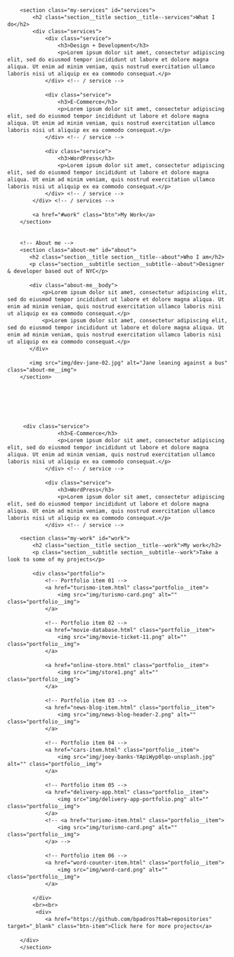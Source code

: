  <!-- My services -->
        <section class="my-services" id="services">
            <h2 class="section__title section__title--services">What I do</h2>
            <div class="services">
                <div class="service">
                    <h3>Design + Development</h3>
                    <p>Lorem ipsum dolor sit amet, consectetur adipiscing elit, sed do eiusmod tempor incididunt ut labore et dolore magna aliqua. Ut enim ad minim veniam, quis nostrud exercitation ullamco laboris nisi ut aliquip ex ea commodo consequat.</p>
                </div> <!-- / service -->
                
                <div class="service">
                    <h3>E-Commerce</h3>
                    <p>Lorem ipsum dolor sit amet, consectetur adipiscing elit, sed do eiusmod tempor incididunt ut labore et dolore magna aliqua. Ut enim ad minim veniam, quis nostrud exercitation ullamco laboris nisi ut aliquip ex ea commodo consequat.</p>
                </div> <!-- / service -->
                
                <div class="service">
                    <h3>WordPress</h3>
                    <p>Lorem ipsum dolor sit amet, consectetur adipiscing elit, sed do eiusmod tempor incididunt ut labore et dolore magna aliqua. Ut enim ad minim veniam, quis nostrud exercitation ullamco laboris nisi ut aliquip ex ea commodo consequat.</p>
                </div> <!-- / service -->
            </div> <!-- / services -->
            
            <a href="#work" class="btn">My Work</a>
        </section>
        
        
        <!-- About me -->
        <section class="about-me" id="about">
           <h2 class="section__title section__title--about">Who I am</h2>
           <p class="section__subtitle section__subtitle--about">Designer & developer based out of NYC</p>
           
           <div class="about-me__body">
               <p>Lorem ipsum dolor sit amet, consectetur adipiscing elit, sed do eiusmod tempor incididunt ut labore et dolore magna aliqua. Ut enim ad minim veniam, quis nostrud exercitation ullamco laboris nisi ut aliquip ex ea commodo consequat.</p>
               <p>Lorem ipsum dolor sit amet, consectetur adipiscing elit, sed do eiusmod tempor incididunt ut labore et dolore magna aliqua. Ut enim ad minim veniam, quis nostrud exercitation ullamco laboris nisi ut aliquip ex ea commodo consequat.</p>
           </div>
           
           <img src="img/dev-jane-02.jpg" alt="Jane leaning against a bus" class="about-me__img">
        </section>






         <div class="service">
                    <h3>E-Commerce</h3>
                    <p>Lorem ipsum dolor sit amet, consectetur adipiscing elit, sed do eiusmod tempor incididunt ut labore et dolore magna aliqua. Ut enim ad minim veniam, quis nostrud exercitation ullamco laboris nisi ut aliquip ex ea commodo consequat.</p>
                </div> <!-- / service -->
                
                <div class="service">
                    <h3>WordPress</h3>
                    <p>Lorem ipsum dolor sit amet, consectetur adipiscing elit, sed do eiusmod tempor incididunt ut labore et dolore magna aliqua. Ut enim ad minim veniam, quis nostrud exercitation ullamco laboris nisi ut aliquip ex ea commodo consequat.</p>
                </div> <!-- / service -->




 <!-- My Work -->
        <section class="my-work" id="work">
            <h2 class="section__title section__title--work">My work</h2>
            <p class="section__subtitle section__subtitle--work">Take a look to some of my projects</p>
            
            <div class="portfolio">
                <!-- Portfolio item 01 -->
                <a href="turismo-item.html" class="portfolio__item">
                    <img src="img/turismo-card.png" alt="" class="portfolio__img">
                </a>
                
                <!-- Portfolio item 02 -->
                <a href="movie-database.html" class="portfolio__item">
                    <img src="img/movie-ticket-11.png" alt="" class="portfolio__img">
                </a>

                <a href="online-store.html" class="portfolio__item">
                    <img src="img/store1.png" alt="" class="portfolio__img">
                </a>
                
                <!-- Portfolio item 03 -->
                <a href="news-blog-item.html" class="portfolio__item">
                    <img src="img/news-blog-header-2.png" alt="" class="portfolio__img">
                </a>
                
                <!-- Portfolio item 04 -->
                <a href="cars-item.html" class="portfolio__item">
                    <img src="img/joey-banks-YApiWyp0lqo-unsplash.jpg" alt="" class="portfolio__img">
                </a>
                
                <!-- Portfolio item 05 -->
                <a href="delivery-app.html" class="portfolio__item">
                    <img src="img/delivery-app-portfolio.png" alt="" class="portfolio__img">
                </a>
                <!-- <a href="turismo-item.html" class="portfolio__item">
                    <img src="img/turismo-card.png" alt="" class="portfolio__img">
                </a> -->
                
                <!-- Portfolio item 06 -->
                <a href="word-counter-item.html" class="portfolio__item">
                    <img src="img/word-card.png" alt="" class="portfolio__img">
                </a>
                
            </div>
            <br><br>
             <div>
                <a href="https://github.com/bpadros?tab=repositories" target="_blank" class="btn-item">Click here for more projects</a>
           
        </div>
        </section>                